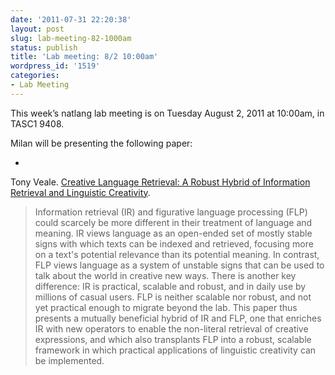 ```yaml
---
date: '2011-07-31 22:20:38'
layout: post
slug: lab-meeting-82-1000am
status: publish
title: 'Lab meeting: 8/2 10:00am'
wordpress_id: '1519'
categories:
- Lab Meeting
---
```



This week’s natlang lab meeting is on Tuesday August 2, 2011 at 10:00am, in TASC1 9408.






Milan will be presenting the following paper:




  * 
Tony Veale. [Creative Language Retrieval: A Robust Hybrid of Information Retrieval and Linguistic Creativity](http://www.aclweb.org/anthology/P/P11/P11-1029.pdf).


> Information retrieval (IR) and figurative language processing (FLP) could scarcely be more different in their treatment of language and meaning. IR views language as an open-ended   set of mostly stable signs with which texts can be indexed and retrieved, focusing more on a text's potential relevance than its potential meaning. In contrast, FLP views language   as a system of unstable signs that can be used to talk about the world in creative new ways.  There is another key difference: IR is practical, scalable and robust, and in daily use by millions of casual users. FLP is neither scalable nor robust, and not yet practical enough to migrate beyond the lab. This paper thus presents a mutually beneficial hybrid of IR  and FLP, one that enriches IR with new operators to enable the non-literal retrieval of creative expressions, and which also transplants FLP into a robust, scalable framework in     which practical applications of linguistic creativity can be implemented. 







